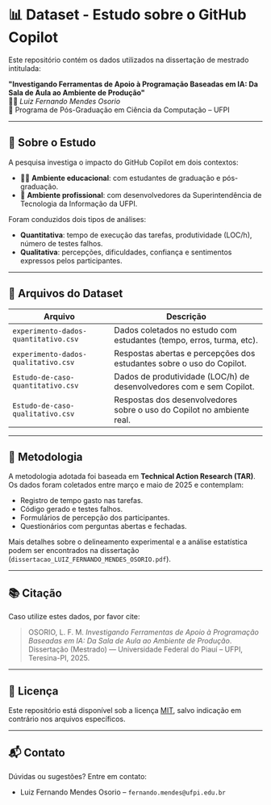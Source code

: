 # 📊 Dataset - Estudo sobre o GitHub Copilot

Este repositório contém os dados utilizados na dissertação de mestrado intitulada:

**"Investigando Ferramentas de Apoio à Programação Baseadas em IA: Da Sala de Aula ao Ambiente de Produção"**  
👨‍🎓 *Luiz Fernando Mendes Osorio*  
📍 Programa de Pós-Graduação em Ciência da Computação – UFPI

---

## 🧪 Sobre o Estudo

A pesquisa investiga o impacto do GitHub Copilot em dois contextos:
- 👨‍🏫 **Ambiente educacional**: com estudantes de graduação e pós-graduação.
- 🏢 **Ambiente profissional**: com desenvolvedores da Superintendência de Tecnologia da Informação da UFPI.

Foram conduzidos dois tipos de análises:
- **Quantitativa**: tempo de execução das tarefas, produtividade (LOC/h), número de testes falhos.
- **Qualitativa**: percepções, dificuldades, confiança e sentimentos expressos pelos participantes.

---

## 📁 Arquivos do Dataset

| Arquivo                                  | Descrição                                                                 |
|-----------------------------------------|--------------------------------------------------------------------------|
| `experimento-dados-quantitativo.csv`    | Dados coletados no estudo com estudantes (tempo, erros, turma, etc).     |
| `experimento-dados-qualitativo.csv`     | Respostas abertas e percepções dos estudantes sobre o uso do Copilot.    |
| `Estudo-de-caso-quantitativo.csv`       | Dados de produtividade (LOC/h) de desenvolvedores com e sem Copilot.     |
| `Estudo-de-caso-qualitativo.csv`        | Respostas dos desenvolvedores sobre o uso do Copilot no ambiente real.   |

---

## 📝 Metodologia

A metodologia adotada foi baseada em **Technical Action Research (TAR)**. Os dados foram coletados entre março e maio de 2025 e contemplam:

- Registro de tempo gasto nas tarefas.
- Código gerado e testes falhos.
- Formulários de percepção dos participantes.
- Questionários com perguntas abertas e fechadas.

Mais detalhes sobre o delineamento experimental e a análise estatística podem ser encontrados na dissertação (`dissertacao_LUIZ_FERNANDO_MENDES_OSORIO.pdf`).

---

## 📚 Citação

Caso utilize estes dados, por favor cite:

> OSORIO, L. F. M. *Investigando Ferramentas de Apoio à Programação Baseadas em IA: Da Sala de Aula ao Ambiente de Produção*. Dissertação (Mestrado) — Universidade Federal do Piauí – UFPI, Teresina-PI, 2025.

---

## 📄 Licença

Este repositório está disponível sob a licença [MIT](LICENSE), salvo indicação em contrário nos arquivos específicos.

---

## 📬 Contato

Dúvidas ou sugestões? Entre em contato:
- Luiz Fernando Mendes Osorio – `fernando.mendes@ufpi.edu.br`

